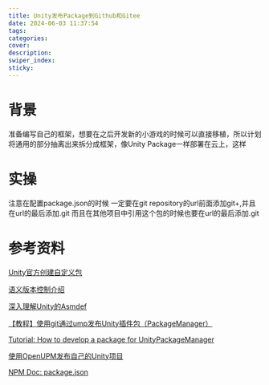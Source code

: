 ```yaml
---
title: Unity发布Package到Github和Gitee
date: 2024-06-03 11:37:54
tags:
categories:
cover:
description:
swiper_index:
sticky:
---
```


# 背景

准备编写自己的框架，想要在之后开发新的小游戏的时候可以直接移植，所以计划将通用的部分抽离出来拆分成框架，像Unity Package一样部署在云上，这样


# 实操


注意在配置package.json的时候
一定要在git repository的url前面添加git+,并且在url的最后添加.git
而且在其他项目中引用这个包的时候也要在url的最后添加.git






# 参考资料
[Unity官方创建自定义包](https://docs.unity3d.com/cn/2022.3/Manual/CustomPackages.html)

[语义版本控制介绍](https://semver.org/lang/zh-CN/)

[深入理解Unity的Asmdef](https://blog.csdn.net/qq_42672770/article/details/131193440)

[【教程】使用git通过ump发布Unity插件包（PackageManager）](https://zhuanlan.zhihu.com/p/258129649)

[Tutorial: How to develop a package for UnityPackageManager](https://www.patreon.com/posts/25070968)

[使用OpenUPM发布自己的Unity项目](https://yomunchan.moe/Post/582)

[NPM Doc: package.json](https://docs.npmjs.com/cli/v10/configuring-npm/package-json)